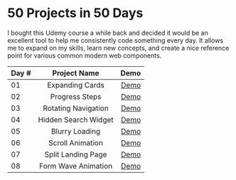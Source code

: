 50 Projects in 50 Days
======================

I bought this Udemy course a while back and decided it would be an excellent tool to help me consistently code something every day. It allows me to expand on my skills, learn new concepts, and create a nice reference point for various common modern web components.

| Day # | Project Name | Demo |
| :--- | :----: | ---: |
| 01   | Expanding Cards      | [Demo](https://codepen.io/borocodes/pen/jOYWZeN) |
| 02   | Progress Steps       | [Demo](https://codepen.io/borocodes/pen/ExoPEKw) |
| 03   | Rotating Navigation  | [Demo](https://codepen.io/borocodes/pen/zYpqdoJ) |
| 04   | Hidden Search Widget | [Demo](https://codepen.io/borocodes/pen/VwyaVQG) |
| 05   | Blurry Loading       | [Demo](https://codepen.io/borocodes/pen/oNpxmMZ) |
| 06   | Scroll Animation     | [Demo](https://codepen.io/borocodes/pen/LYeRbgG) |
| 07   | Split Landing Page   | [Demo](https://codepen.io/borocodes/pen/zYpZmpp) |
| 08   | Form Wave Animation  | [Demo](https://codepen.io/borocodes/pen/LYeRbgG) |
